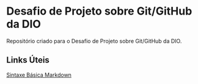 # Desafio de Projeto sobre Git/GitHub da DIO

Repositório criado para o Desafio de Projeto sobre Git/GitHub da DIO.

## Links Úteis
[Sintaxe Básica Markdown](https://www.markdownguide.org/basic-syntax/)
